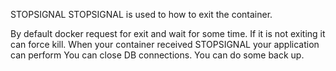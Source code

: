 STOPSIGNAL
STOPSIGNAL is used to how to exit the container.

By default docker request for exit and wait for some time.
If it is not exiting it can force kill.
When your container received STOPSIGNAL your application can perform
            You can close DB connections.
            You can do some back up.